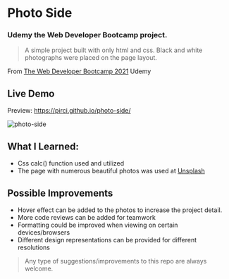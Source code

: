 # Photo Side

### Udemy the Web Developer Bootcamp project.

> A simple project built with only html and css. Black and white photographs were placed on the page layout.

From [The Web Developer Bootcamp 2021](https://www.udemy.com/course/the-web-developer-bootcamp/learn/lecture/22587506?start=15#overview) Udemy


## Live Demo

Preview:  https://pirci.github.io/photo-side/


 ![photo-side](demo.gif)


## What I Learned:

- Css calc() function used and utilized
- The page with numerous beautiful photos was used at [Unsplash](https://unsplash.com/)


## Possible Improvements

- Hover effect can be added to the photos to increase the project detail.
- More code reviews can be added for teamwork
- Formatting could be improved when viewing on certain devices/browsers
- Different design representations can be provided for different resolutions

> Any type of suggestions/improvements to this repo are always welcome.



 

